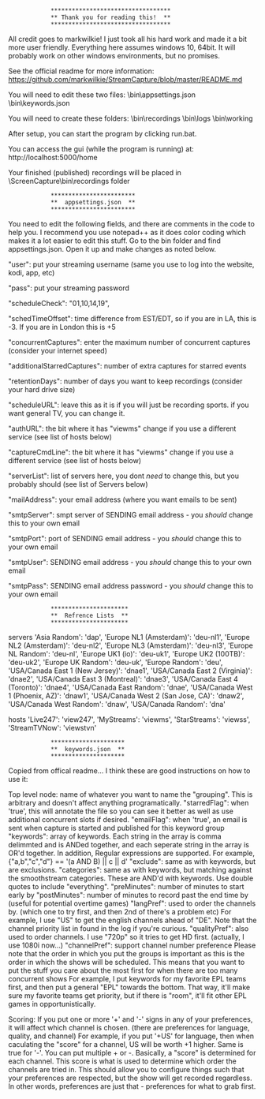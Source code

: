 				**********************************
				** Thank you for reading this!  ** 
				**********************************

All credit goes to markwilkie! I just took all his hard work and made it a bit more user friendly. 
Everything here assumes windows 10, 64bit. It will probably work on other windows environments, but no promises. 

See the official readme for more information:
https://github.com/markwilkie/StreamCapture/blob/master/README.md

You will need to edit these two files:
\bin\appsettings.json
\bin\keywords.json

You will need to create these folders:
\bin\recordings
\bin\logs
\bin\working 

After setup, you can start the program by clicking run.bat.

You can access the gui (while the program is running) at:
http://localhost:5000/home

Your finished (published) recordings will be placed in \ScreenCapture\bin\recordings folder

				************************
				**  appsettings.json  **
				************************
				
You need to edit the following fields, and there are comments in the code to help you. 
I recommend you use notepad++ as it does color coding which makes it a lot easier to edit this stuff. 
Go to the bin folder and find appsettings.json. Open it up and make changes as noted below. 

  "user": put your streaming username (same you use to log into the website, kodi, app, etc)
  
  "pass": put your streaming password
  
  "scheduleCheck": "01,10,14,19",
  
  "schedTimeOffset": time difference from EST/EDT, so if you are in LA, this is -3. If you are in London this is +5
  
  "concurrentCaptures": enter the maximum number of concurrent captures (consider your internet speed)
  
  "additionalStarredCaptures": number of extra captures for starred events 
  
  "retentionDays": number of days you want to keep recordings (consider your hard drive size)
  
  "scheduleURL": leave this as it is if you will just be recording sports. if you want general TV, you can change it.
  
  "authURL": the bit where it has "viewms" change if you use a different service (see list of hosts below)
  
  "captureCmdLine": the bit where it has "viewms" change if you use a different service (see list of hosts below)
  
  "serverList": list of servers here, you dont *need* to change this, but you probably should (see list of Servers below)
  
  "mailAddress": your email address (where you want emails to be sent)
  
  "smtpServer": smpt server of SENDING email address - you *should* change this to your own email
  
  "smtpPort": port of SENDING email address - you *should* change this to your own email
  
  "smtpUser": SENDING email address - you *should* change this to your own email
  
  "smtpPass": SENDING email address password - you *should* change this to your own email

				**********************
				**  Refrence Lists  **
				**********************
servers 
        'Asia Random':                      'dap',
        'Europe NL1 (Amsterdam)':           'deu-nl1',
        'Europe NL2 (Amsterdam)':           'deu-nl2',
        'Europe NL3 (Amsterdam)':           'deu-nl3',
        'Europe NL Random':                 'deu-nl',
        'Europe UK1 (io)':                  'deu-uk1',
        'Europe UK2 (100TB)':               'deu-uk2',
        'Europe UK Random':                 'deu-uk',
        'Europe Random':                    'deu',
        'USA/Canada East 1 (New Jersey)':   'dnae1',
        'USA/Canada East 2 (Virginia)':     'dnae2',
        'USA/Canada East 3 (Montreal)':     'dnae3',
        'USA/Canada East 4 (Toronto)':      'dnae4',
        'USA/Canada East Random':           'dnae',
        'USA/Canada West 1 (Phoenix, AZ)':  'dnaw1',
        'USA/Canada West 2 (San Jose, CA)': 'dnaw2',
        'USA/Canada West Random':           'dnaw',
        'USA/Canada Random':                'dna'

hosts
        'Live247':     'view247',
        'MyStreams':   'viewms',
        'StarStreams': 'viewss',
        'StreamTVNow': 'viewstvn'

				*********************
				**  keywords.json  **
				*********************
Copied from offical readme... I think these are good instructions on how to use it:

Top level node: name of whatever you want to name the "grouping". This is arbitrary and doesn't affect anything programatically.
"starredFlag": when 'true', this will annotate the file so you can see it better as well as use additional concurrent slots if desired.
"emailFlag": when 'true', an email is sent when capture is started and published for this keyword group
"keywords": array of keywords. Each string in the array is comma delimmted and is ANDed together, and each seperate string in the array is OR'd together. In addition, Regular expressions are supported. For example, {"a,b","c","d"} == '(a AND B) || c || d'
"exclude": same as with keywords, but are exclusions.
"categories": same as with keywords, but matching against the smoothstream categories. These are AND'd with keywords. Use double quotes to include "everything".
"preMinutes": number of minutes to start early by
"postMinutes": number of minutes to record past the end time by (useful for potential overtime games)
"langPref": used to order the channels by. (which one to try first, and then 2nd of there's a problem etc) For example, I use "US" to get the english channels ahead of "DE". Note that the channel priority list in found in the log if you're curious.
"qualityPref": also used to order channels. I use "720p" so it tries to get HD first. (actually, I use 1080i now...)
"channelPref": support channel number preference
Please note that the order in which you put the groups is important as this is the order in which the shows will be scheduled. This means that you want to put the stuff you care about the most first for when there are too many concurrent shows For example, I put keywords for my favorite EPL teams first, and then put a general "EPL" towards the bottom. That way, it'll make sure my favorite teams get priority, but if there is "room", it'll fit other EPL games in opportunistically.

Scoring: If you put one or more '+' and '-' signs in any of your preferences, it will affect which channel is chosen. (there are preferences for language, quality, and channel) For example, if you put '+US' for language, then when caculating the "score" for a channel, US will be worth +1 higher. Same is true for '-'. You can put multiple + or -. Basically, a "score" is determined for each channel. This score is what is used to determine which order the channels are tried in. This should allow you to configure things such that your preferences are respected, but the show will get recorded regardless. In other words, preferences are just that - preferences for what to grab first.
